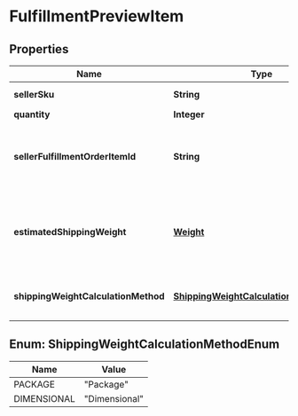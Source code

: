 
# FulfillmentPreviewItem

## Properties
Name | Type | Description | Notes
------------ | ------------- | ------------- | -------------
**sellerSku** | **String** | The seller SKU of the item. | 
**quantity** | **Integer** | The item quantity. | 
**sellerFulfillmentOrderItemId** | **String** | A fulfillment order item identifier that the seller created with a call to the createFulfillmentOrder operation. | 
**estimatedShippingWeight** | [**Weight**](Weight.md) | The estimated shipping weight of the item quantity for a single item, as identified by sellerSku, in a shipment. |  [optional]
**shippingWeightCalculationMethod** | [**ShippingWeightCalculationMethodEnum**](#ShippingWeightCalculationMethodEnum) | The method used to calculate the estimated shipping weight. |  [optional]


<a name="ShippingWeightCalculationMethodEnum"></a>
## Enum: ShippingWeightCalculationMethodEnum
Name | Value
---- | -----
PACKAGE | &quot;Package&quot;
DIMENSIONAL | &quot;Dimensional&quot;



